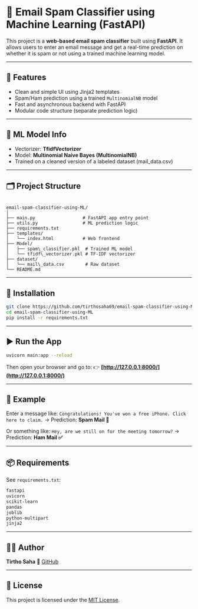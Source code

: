 # 📧 Email Spam Classifier using Machine Learning (FastAPI)

This project is a **web-based email spam classifier** built using **FastAPI**. It allows users to enter an email message and get a real-time prediction on whether it is spam or not using a trained machine learning model.

---

## 🚀 Features

- Clean and simple UI using Jinja2 templates
- Spam/Ham prediction using a trained `MultinomialNB` model
- Fast and asynchronous backend with FastAPI
- Modular code structure (separate prediction logic)

---

## 🧠 ML Model Info

- Vectorizer: **TfidfVectorizer**
- Model: **Multinomial Naive Bayes (MultinomialNB)**
- Trained on a cleaned version of a labeled dataset (mail_data.csv)

---

## 🗂️ Project Structure

```

email-spam-classifier-using-ML/
│
├── main.py                  # FastAPI app entry point
├── utils.py                 # ML prediction logic
├── requirements.txt
├── templates/
│   └── index.html           # Web frontend
├── Model/
│   ├── spam\_classifier.pkl  # Trained ML model
│   └── tfidf\_vectorizer.pkl # TF-IDF vectorizer
├── dataset/
│   └── mail\_data.csv        # Raw dataset
└── README.md

````

---

## 🔧 Installation

```bash
git clone https://github.com/tirthosaha69/email-spam-classifier-using-ML.git
cd email-spam-classifier-using-ML
pip install -r requirements.txt
````

---

## ▶️ Run the App

```bash
uvicorn main:app --reload
```

Then open your browser and go to:
👉 **[http://127.0.0.1:8000/](http://127.0.0.1:8000/)**

---

## 🧪 Example

Enter a message like:
`Congratulations! You've won a free iPhone. Click here to claim.`
→ Prediction: **Spam Mail 🚫**

Or something like:
`Hey, are we still on for the meeting tomorrow?`
→ Prediction: **Ham Mail ✅**

---

## 📦 Requirements

See `requirements.txt`:

```txt
fastapi
uvicorn
scikit-learn
pandas
joblib
python-multipart
jinja2
```

---

## 🧑‍💻 Author

**Tirtho Saha**
📍 [GitHub](https://github.com/tirthosaha69)

---

## 📜 License

This project is licensed under the [MIT License](LICENSE).


